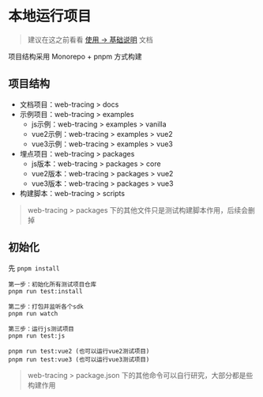 # 本地运行项目
> 建议在这之前看看 [使用 -> 基础说明](./declare.md) 文档

项目结构采用 Monorepo + pnpm 方式构建

## 项目结构
+ 文档项目：web-tracing > docs
+ 示例项目：web-tracing > examples
  + js示例：web-tracing > examples > vanilla
  + vue2示例：web-tracing > examples > vue2
  + vue3示例：web-tracing > examples > vue3
+ 埋点项目：web-tracing > packages
  + js版本：web-tracing > packages > core
  + vue2版本：web-tracing > packages > vue2
  + vue3版本：web-tracing > packages > vue3
+ 构建脚本：web-tracing > scripts

> web-tracing > packages 下的其他文件只是测试构建脚本作用，后续会删掉

## 初始化
先 `pnpm install`
```
第一步：初始化所有测试项目仓库
pnpm run test:install

第二步：打包并监听各个sdk
pnpm run watch

第三步：运行js测试项目
pnpm run test:js

pnpm run test:vue2 (也可以运行vue2测试项目)
pnpm run test:vue3 (也可以运行vue3测试项目)
```

> web-tracing > package.json 下的其他命令可以自行研究，大部分都是些构建作用


